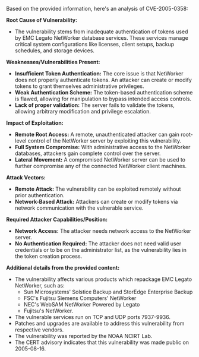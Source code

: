 Based on the provided information, here's an analysis of CVE-2005-0358:

**Root Cause of Vulnerability:**
- The vulnerability stems from inadequate authentication of tokens used by EMC Legato NetWorker database services. These services manage critical system configurations like licenses, client setups, backup schedules, and storage devices.

**Weaknesses/Vulnerabilities Present:**
- **Insufficient Token Authentication:** The core issue is that NetWorker does not properly authenticate tokens. An attacker can create or modify tokens to grant themselves administrative privileges.
- **Weak Authentication Scheme:** The token-based authentication scheme is flawed, allowing for manipulation to bypass intended access controls.
- **Lack of proper validation:** The server fails to validate the tokens, allowing arbitrary modification and privilege escalation.

**Impact of Exploitation:**
- **Remote Root Access:** A remote, unauthenticated attacker can gain root-level control of the NetWorker server by exploiting this vulnerability.
- **Full System Compromise:**  With administrative access to the NetWorker databases, attackers gain complete control over the server.
- **Lateral Movement:** A compromised NetWorker server can be used to further compromise any of the connected NetWorker client machines.

**Attack Vectors:**
- **Remote Attack:** The vulnerability can be exploited remotely without prior authentication.
- **Network-Based Attack:** Attackers can create or modify tokens via network communication with the vulnerable service.

**Required Attacker Capabilities/Position:**
- **Network Access:** The attacker needs network access to the NetWorker server.
- **No Authentication Required:**  The attacker does not need valid user credentials or to be on the administrator list, as the vulnerability lies in the token creation process.

**Additional details from the provided content:**

*   The vulnerability affects various products which repackage EMC Legato NetWorker, such as:
    *   Sun Microsystems' Solstice Backup and StorEdge Enterprise Backup
    *   FSC's Fujitsu Siemens Computers' NetWorker
    *   NEC's WebSAM NetWorker Powered by Legato
    *   Fujitsu's NetWorker.
*   The vulnerable services run on TCP and UDP ports 7937-9936.
*   Patches and upgrades are available to address this vulnerability from respective vendors.
*   The vulnerability was reported by the NOAA NCIRT Lab.
*   The CERT advisory indicates that this vulnerability was made public on 2005-08-16.